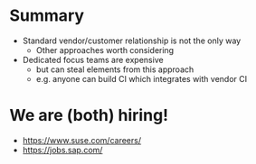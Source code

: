 <!-- .slide: data-state="normal" id="summary" data-timing="60" -->
# Summary

*   <!-- .element: class="fragment" -->
    Standard vendor/customer relationship is not the
    only way
    *   Other approaches worth considering
*   <!-- .element: class="fragment" -->
    Dedicated focus teams are expensive
    *   but can steal elements from this approach
    *   e.g. anyone can build CI which integrates
        with vendor CI


<!-- .slide: data-state="normal" id="hiring" data-timing="60" -->
# We are (both) hiring!

*   https://www.suse.com/careers/
*   https://jobs.sap.com/
